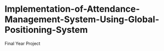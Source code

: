 # Implementation-of-Attendance-Management-System-Using-Global-Positioning-System
Final Year Project
